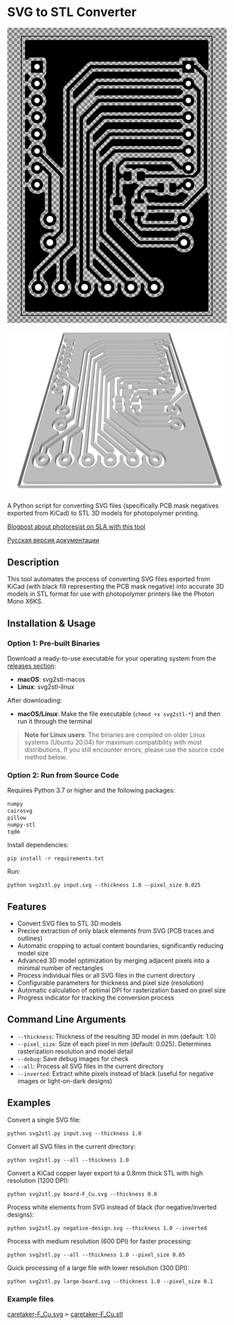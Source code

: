 # SVG to STL Converter

![2025-04-02_20-06](screens/2025-04-02_20-06.png)

![2025-04-02_20-05](screens/2025-04-02_20-05.png)

A Python script for converting SVG files (specifically PCB mask negatives exported from KiCad) to STL 3D models for photopolymer printing.

[Blogpost about photoresist on SLA with this tool](https://positroid.tech/post/caretaker-part-3-photoresist)

[Русская версия документации](readme-ru.md)

## Description

This tool automates the process of converting SVG files exported from KiCad (with black fill representing the PCB mask negative) into accurate 3D models in STL format for use with photopolymer printers like the Photon Mono X6KS.

## Installation & Usage

### Option 1: Pre-built Binaries

Download a ready-to-use executable for your operating system from the [releases section](https://github.com/YOURNAME/svg-to-stl/releases):

- **macOS**: svg2stl-macos
- **Linux**: svg2stl-linux

After downloading:
- **macOS/Linux**: Make the file executable (`chmod +x svg2stl-*`) and then run it through the terminal

> **Note for Linux users**: The binaries are compiled on older Linux systems (Ubuntu 20.04) for maximum compatibility with most distributions. If you still encounter errors, please use the source code method below.

### Option 2: Run from Source Code

Requires Python 3.7 or higher and the following packages:
```
numpy
cairosvg
pillow
numpy-stl
tqdm
```

Install dependencies:
```
pip install -r requirements.txt
```

Run:
```
python svg2stl.py input.svg --thickness 1.0 --pixel_size 0.025
```

## Features

- Convert SVG files to STL 3D models
- Precise extraction of only black elements from SVG (PCB traces and outlines)
- Automatic cropping to actual content boundaries, significantly reducing model size
- Advanced 3D model optimization by merging adjacent pixels into a minimal number of rectangles
- Process individual files or all SVG files in the current directory
- Configurable parameters for thickness and pixel size (resolution)
- Automatic calculation of optimal DPI for rasterization based on pixel size
- Progress indicator for tracking the conversion process

## Command Line Arguments

- `--thickness`: Thickness of the resulting 3D model in mm (default: 1.0)
- `--pixel_size`: Size of each pixel in mm (default: 0.025). Determines rasterization resolution and model detail
- `--debug`: Save debug images for check
- `--all`: Process all SVG files in the current directory
- `--inverted`: Extract white pixels instead of black (useful for negative images or light-on-dark designs)

## Examples

Convert a single SVG file:
```
python svg2stl.py input.svg --thickness 1.0
```

Convert all SVG files in the current directory:
```
python svg2stl.py --all --thickness 1.0
```

Convert a KiCad copper layer export to a 0.8mm thick STL with high resolution (1200 DPI):
```
python svg2stl.py board-F_Cu.svg --thickness 0.8
```

Process white elements from SVG instead of black (for negative/inverted designs):
```
python svg2stl.py negative-design.svg --thickness 1.0 --inverted
```

Process with medium resolution (600 DPI) for faster processing:
```
python svg2stl.py --all --thickness 1.0 --pixel_size 0.05
```

Quick processing of a large file with lower resolution (300 DPI):
```
python svg2stl.py large-board.svg --thickness 1.0 --pixel_size 0.1
```

### Example files

[caretaker-F_Cu.svg](caretaker-F_Cu.svg) > [caretaker-F_Cu.stl](caretaker-F_Cu.stl)
